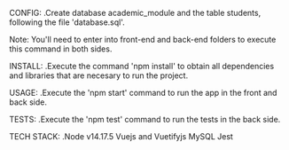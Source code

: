 CONFIG:
  .Create database academic_module and the table students, following the file 'database.sql'.
  
Note: You'll need to enter into front-end and back-end folders to execute this command in both sides.

INSTALL:
  .Execute the command 'npm install' to obtain all dependencies and libraries that are necesary to run the project.
  
USAGE:
  .Execute the 'npm start' command to run the app in the front and back side.
  
TESTS:
  .Execute the 'npm test' command to run the tests in the back side.
  
TECH STACK:
  .Node v14.17.5
  Vuejs and Vuetifyjs
  MySQL
  Jest
